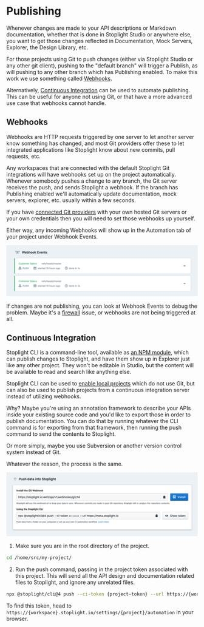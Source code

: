 # Publishing

Whenever changes are made to your API descriptions or Markdown documentation, whether that is done in Stoplight Studio or anywhere else, you want to get those changes reflected in Documentation, Mock Servers, Explorer, the Design Library, etc.

For those projects using Git to push changes (either via Stoplight Studio or any other git client), pushing to the "default branch" will trigger a Publish, as will pushing to any other branch which has Publishing enabled. To make this work we use something called [Webhooks](#webhooks).

Alternatively, [Continuous Integration](#continuous-integration) can be used to automate publishing. This can be useful for anyone not using Git, or that have a more advanced use case that webhooks cannot handle.

## Webhooks

Webhooks are HTTP requests triggered by one server to let another server know something has changed, and most Git providers offer these to let integrated applications like Stoplight know about new commits, pull requests, etc.

Any workspaces that are connected with the default Stoplight Git integrations will have webhooks set up on the project automatically. Whenever somebody pushes a change to any branch, the Git server receives the push, and sends Stoplight a webhook. If the branch has Publishing enabled we'll automatically update documentation, mock servers, explorer, etc. usually within a few seconds.

If you have [connected Git providers](configure-git/a.configuring-git.md) with your own hosted Git servers or your own credentials then you will need to set those webhooks up yourself.

Either way, any incoming Webhooks will show up in the Automation tab of your project under Webhook Events.

![The Webhook Events header on the automation tab showing history of two recent "events", both completed quickly and successfully.](../assets/images/webhook-events.png)

If changes are not publishing, you can look at Webhook Events to debug the problem. Maybe it's a [firewall](../2.-workspaces/i.allowlisting-ips.md) issue, or webhooks are not being triggered at all.

## Continuous Integration

Stoplight CLI is a command-line tool, available as [an NPM module](https://www.npmjs.com/package/@stoplight/cli), which can publish changes to Stoplight, and have them show up in Explorer just like any other project. They won't be editable in Studio, but the content will be available to read and search like anything else. 

Stoplight CLI can be used to [enable local projects](./f.working-with-local-projects.md) which do not use Git, but can also be used to publish projects from a continuous integration server instead of utilizing webhooks.

Why? Maybe you're using an annotation framework to describe your APIs inside your existing source code and you'd like to export those in order to publish documentation. You can do that by running whatever the CLI command is for exporting from that framework, then running the push command to send the contents to Stoplight.

Or more simply, maybe you use Subversion or another version control system instead of Git. 

Whatever the reason, the process is the same.

![The Automation tab in Project Settings contains two options: 1) install the webhook, 2) a command you can copy and paste, more details on this to follow.](../assets/images/automation.png)

1. Make sure you are in the root directory of the project.

```bash
cd /home/src/my-project/
```

2. Run the push command, passing in the project token associated with this project. This will send all the API design and documentation related files to Stoplight, and ignore any unrelated files.

```bash
npx @stoplight/cli@4 push --ci-token {project-token} --url https://{workspace-name}.stoplight.io
```

To find this token, head to `https://{workspace}.stoplight.io/settings/{project}/automation` in your browser. 
